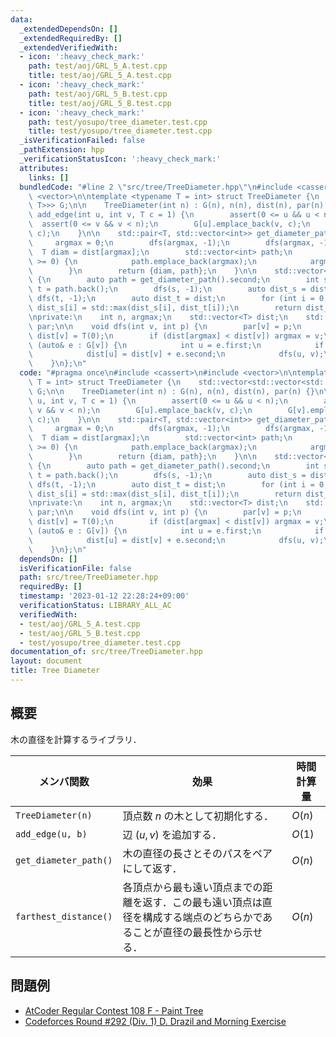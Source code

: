 ```yaml
---
data:
  _extendedDependsOn: []
  _extendedRequiredBy: []
  _extendedVerifiedWith:
  - icon: ':heavy_check_mark:'
    path: test/aoj/GRL_5_A.test.cpp
    title: test/aoj/GRL_5_A.test.cpp
  - icon: ':heavy_check_mark:'
    path: test/aoj/GRL_5_B.test.cpp
    title: test/aoj/GRL_5_B.test.cpp
  - icon: ':heavy_check_mark:'
    path: test/yosupo/tree_diameter.test.cpp
    title: test/yosupo/tree_diameter.test.cpp
  _isVerificationFailed: false
  _pathExtension: hpp
  _verificationStatusIcon: ':heavy_check_mark:'
  attributes:
    links: []
  bundledCode: "#line 2 \"src/tree/TreeDiameter.hpp\"\n#include <cassert>\n#include\
    \ <vector>\n\ntemplate <typename T = int> struct TreeDiameter {\n    std::vector<std::vector<std::pair<int,\
    \ T>>> G;\n\n    TreeDiameter(int n) : G(n), n(n), dist(n), par(n) {}\n\n    void\
    \ add_edge(int u, int v, T c = 1) {\n        assert(0 <= u && u < n);\n      \
    \  assert(0 <= v && v < n);\n        G[u].emplace_back(v, c);\n        G[v].emplace_back(u,\
    \ c);\n    }\n\n    std::pair<T, std::vector<int>> get_diameter_path() {\n   \
    \     argmax = 0;\n        dfs(argmax, -1);\n        dfs(argmax, -1);\n      \
    \  T diam = dist[argmax];\n        std::vector<int> path;\n        while (argmax\
    \ >= 0) {\n            path.emplace_back(argmax);\n            argmax = par[argmax];\n\
    \        }\n        return {diam, path};\n    }\n\n    std::vector<T> farthest_distance()\
    \ {\n        auto path = get_diameter_path().second;\n        int s = path.front(),\
    \ t = path.back();\n        dfs(s, -1);\n        auto dist_s = dist;\n       \
    \ dfs(t, -1);\n        auto dist_t = dist;\n        for (int i = 0; i < n; i++)\
    \ dist_s[i] = std::max(dist_s[i], dist_t[i]);\n        return dist_s;\n    }\n\
    \nprivate:\n    int n, argmax;\n    std::vector<T> dist;\n    std::vector<int>\
    \ par;\n\n    void dfs(int v, int p) {\n        par[v] = p;\n        if (p < 0)\
    \ dist[v] = T(0);\n        if (dist[argmax] < dist[v]) argmax = v;\n        for\
    \ (auto& e : G[v]) {\n            int u = e.first;\n            if (u == p) continue;\n\
    \            dist[u] = dist[v] + e.second;\n            dfs(u, v);\n        }\n\
    \    }\n};\n"
  code: "#pragma once\n#include <cassert>\n#include <vector>\n\ntemplate <typename\
    \ T = int> struct TreeDiameter {\n    std::vector<std::vector<std::pair<int, T>>>\
    \ G;\n\n    TreeDiameter(int n) : G(n), n(n), dist(n), par(n) {}\n\n    void add_edge(int\
    \ u, int v, T c = 1) {\n        assert(0 <= u && u < n);\n        assert(0 <=\
    \ v && v < n);\n        G[u].emplace_back(v, c);\n        G[v].emplace_back(u,\
    \ c);\n    }\n\n    std::pair<T, std::vector<int>> get_diameter_path() {\n   \
    \     argmax = 0;\n        dfs(argmax, -1);\n        dfs(argmax, -1);\n      \
    \  T diam = dist[argmax];\n        std::vector<int> path;\n        while (argmax\
    \ >= 0) {\n            path.emplace_back(argmax);\n            argmax = par[argmax];\n\
    \        }\n        return {diam, path};\n    }\n\n    std::vector<T> farthest_distance()\
    \ {\n        auto path = get_diameter_path().second;\n        int s = path.front(),\
    \ t = path.back();\n        dfs(s, -1);\n        auto dist_s = dist;\n       \
    \ dfs(t, -1);\n        auto dist_t = dist;\n        for (int i = 0; i < n; i++)\
    \ dist_s[i] = std::max(dist_s[i], dist_t[i]);\n        return dist_s;\n    }\n\
    \nprivate:\n    int n, argmax;\n    std::vector<T> dist;\n    std::vector<int>\
    \ par;\n\n    void dfs(int v, int p) {\n        par[v] = p;\n        if (p < 0)\
    \ dist[v] = T(0);\n        if (dist[argmax] < dist[v]) argmax = v;\n        for\
    \ (auto& e : G[v]) {\n            int u = e.first;\n            if (u == p) continue;\n\
    \            dist[u] = dist[v] + e.second;\n            dfs(u, v);\n        }\n\
    \    }\n};\n"
  dependsOn: []
  isVerificationFile: false
  path: src/tree/TreeDiameter.hpp
  requiredBy: []
  timestamp: '2023-01-12 22:28:24+09:00'
  verificationStatus: LIBRARY_ALL_AC
  verifiedWith:
  - test/aoj/GRL_5_A.test.cpp
  - test/aoj/GRL_5_B.test.cpp
  - test/yosupo/tree_diameter.test.cpp
documentation_of: src/tree/TreeDiameter.hpp
layout: document
title: Tree Diameter
---
```


## 概要
木の直径を計算するライブラリ．

| メンバ関数            | 効果                                                                                                                       | 時間計算量 |
| --------------------- | -------------------------------------------------------------------------------------------------------------------------- | ---------- |
| `TreeDiameter(n)`     | 頂点数 $n$ の木として初期化する．                                                                                          | $O(n)$     |
| `add_edge(u, b)`      | 辺 $(u,v)$ を追加する．                                                                                                    | $O(1)$     |
| `get_diameter_path()` | 木の直径の長さとそのパスをペアにして返す．                                                                                 | $O(n)$     |
| `farthest_distance()` | 各頂点から最も遠い頂点までの距離を返す．この最も遠い頂点は直径を構成する端点のどちらかであることが直径の最長性から示せる． | $O(n)$     |

## 問題例
- [AtCoder Regular Contest 108 F - Paint Tree](https://atcoder.jp/contests/arc108/tasks/arc108_f)
- [Codeforces Round #292 (Div. 1) D. Drazil and Morning Exercise](https://codeforces.com/contest/516/problem/D)
